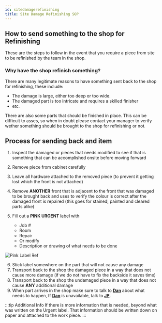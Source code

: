 ```yaml
---
id: sitedamagerefinishing
title: Site Damage Refinishing SOP
---
```


## How to send something to the shop for Refinishing

These are the steps to follow in the event that you require a piece from site to be refinished by the team in the shop.

### Why have the shop refinish something?

There are many legitimate reasons to have something sent back to the shop for refinishing, these include:

* The damage is large, either too deep or too wide.
* The damaged part is too intricate and requires a skilled finisher
* etc.

There are also some parts that should be finished in place. This can be difficult to asses, so when in doubt please contact your manager to verify wether something should be brought to the shop for refinishing or not.

## Process for sending back and item

1. Inspect the damaged or pieces that needs modified to see if that is something that can be accomplished onsite before moving forward
2. Remove piece from cabinet carefully
3. Leave all hardware attached to the removed piece (to prevent it getting lost which the front is not attached)
4. Remove **ANOTHER** front that is adjacent to the front that was damaged to be brought back and uses to verify the colour is correct after the damaged front is repaired (this goes for stained, painted and cleared parts alike)
5. Fill out a **PINK URGENT** label with

   * Job #
   * Room
   * Repair
   * Or modify
   * Description or drawing of what needs to be done

<!--Need Reference Image here-->
![Pink Label Ref](https://media.sproutsocial.com/uploads/2017/02/10x-featured-social-media-image-size.png)

6. Stick label somewhere on the part that will not cause any damage
7. Transport back to the shop the damaged piece in a way that does not cause more damage (if we do not have to fix the backside it saves time)
8. Transport back to the shop the undamaged piece in a way that does not cause **ANY** additional damage
9.  When part arrives in the shop make sure to talk to [**Dan**](mailto:dan@stirlingwoodworks.com) about what needs to happen, If [**Dan**](mailto:dan@stirlingwoodworks.com) is unavailable, talk to [**JP**](mailto:jeanpaulfortier@hotmail.com).

:::tip Additional Info
If there is more information that is needed, beyond what was written on the Urgent label. That information should be written down on paper and attached to the work piece.
:::